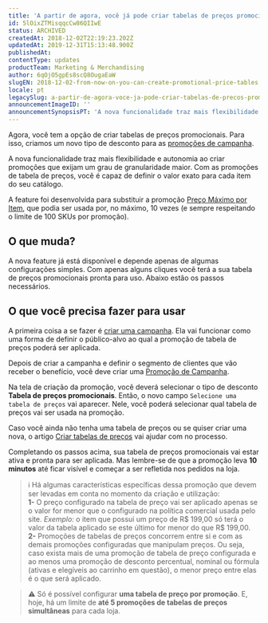 ```yaml
---
title: 'A partir de agora, você já pode criar tabelas de preços promocionais'
id: 5lOixZTMisqqcCw86QIIwE
status: ARCHIVED
createdAt: 2018-12-02T22:19:23.202Z
updatedAt: 2019-12-31T15:13:48.900Z
publishedAt: 
contentType: updates
productTeam: Marketing & Merchandising
author: 6qOjO5gpEs8scQ8OugaEaW
slugEN: 2018-12-02-from-now-on-you-can-create-promotional-price-tables
locale: pt
legacySlug: a-partir-de-agora-voce-ja-pode-criar-tabelas-de-precos-promocionais
announcementImageID: ''
announcementSynopsisPT: 'A nova funcionalidade traz mais flexibilidade e autonomia ao criar promoções que exijam um grau de granularidade maior.'
---
```


Agora, você tem a opção de criar tabelas de preços promocionais. Para isso, criamos um novo tipo de desconto para as [promoções de campanha](/pt/tutorial/promocao-de-campanha).

A nova funcionalidade traz mais flexibilidade e autonomia ao criar promoções que exijam um grau de granularidade maior. Com as promoções de tabela de preços, você é capaz de definir o valor exato para cada item do seu catálogo. 

A feature foi desenvolvida para substituir a promoção [Preço Máximo por Item](/pt/tutorial/preco-maximo-por-item/), que podia ser usada por, no máximo, 10 vezes (e sempre respeitando o limite de 100 SKUs por promoção).


## O que muda?

A nova feature já está disponível e depende apenas de algumas configurações simples. Com apenas alguns cliques você terá a sua tabela de preços promocionais pronta para uso. Abaixo estão os passos necessários.


## O que você precisa fazer para usar

A primeira coisa a se fazer é [criar uma campanha](/pt/tutorial/como-criar-campanhas). Ela vai funcionar como uma forma de definir o público-alvo ao qual a promoção de tabela de preços poderá ser aplicada. 

Depois de criar a campanha e definir o segmento de clientes que vão receber o benefício, você deve criar uma [Promoção de Campanha](/pt/tutorial/promocao-de-campanha). 

Na tela de criação da promoção, você deverá selecionar o tipo de desconto __Tabela de preços promocionais__. Então, o novo campo `Selecione uma tabela de preços` vai aparecer. Nele, você poderá selecionar qual tabela de preços vai ser usada na promoção.

Caso você ainda não tenha uma tabela de preços ou se quiser criar uma nova, o artigo [Criar tabelas de preços](/pt/tutorial/criar-tabelas-de-precos) vai ajudar com no processo.

Completando os passos acima, sua tabela de preços promocionais vai estar ativa e pronta para ser aplicada. Mas lembre-se de que a promoção leva __10 minutos__ até ficar visível e começar a ser refletida nos pedidos na loja.

>ℹ️ Há algumas características específicas dessa promoção que devem ser levadas em conta no momento da criação e utilização:</br>
> **1-** O preço configurado na tabela de preço vai ser aplicado apenas se o valor for menor que o configurado na política comercial usada pelo site. *Exemplo:* o item que possui um preço de R$ 199,00 só terá o valor da tabela aplicado se este último for menor do que R$ 199,00.</br>
> **2-** Promoções de tabelas de preços concorrem entre si e com as demais promoções configuradas que manipulam preços. Ou seja, caso exista mais de uma promoção de tabela de preço configurada e ao menos uma promoção de desconto percentual, nominal ou fórmula (ativas e elegíveis ao carrinho em questão), o menor preço entre elas é o que será aplicado.

>⚠️ Só é possível configurar **uma tabela de preço por promoção**. E, hoje, há um limite de **até 5 promoções de tabelas de preços simultâneas** para cada loja.
